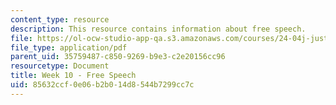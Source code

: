 ```yaml
---
content_type: resource
description: This resource contains information about free speech.
file: https://ol-ocw-studio-app-qa.s3.amazonaws.com/courses/24-04j-justice-spring-2012/85632ccf0e06b2b014d8544b7299cc7c_MIT24_04JS12_Week10.pdf
file_type: application/pdf
parent_uid: 35759487-c850-9269-b9e3-c2e20156cc96
resourcetype: Document
title: Week 10 - Free Speech
uid: 85632ccf-0e06-b2b0-14d8-544b7299cc7c
---
```

